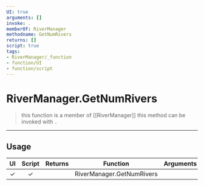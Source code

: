 ```yaml
---
UI: true
arguments: []
invoke: .
memberOf: RiverManager
methodname: GetNumRivers
returns: []
script: true
tags:
- RiverManager/_function
- function/UI
- function/script
---
```

# RiverManager.GetNumRivers
> this function is a member of [[RiverManager]]
> this method can be invoked with `.`
-----
## Usage
|  UI | Script | Returns | Function | Arguments |
|:---:|:------:|-------:|:--------:|:---------|
|✓|✓||RiverManager.GetNumRivers||
